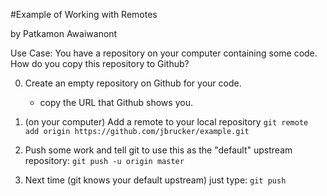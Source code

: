 #Example of Working with Remotes

by Patkamon Awaiwanont

Use Case: You have a repository on your computer containing some code. How do you copy this repository to Github?

   0. Create an empty repository on Github for your code.
        - copy the URL that Github shows you.

   1. (on your computer) Add a remote to your local repository
        ```git remote add origin https://github.com/jbrucker/example.git```
        
   2. Push some work and tell git to use this as the "default" upstream repository:
        ```git push -u origin master```
        
   3. Next time (git knows your default upstream) just type:
        ```git push```


